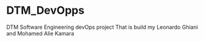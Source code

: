 # DTM_DevOpps
DTM Software Engineering devOps project
That is build my Leonardo Ghiani and Mohamed Alie Kamara
